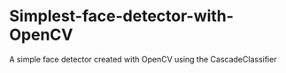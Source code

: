 # Simplest-face-detector-with-OpenCV
A simple face detector created with OpenCV using the CascadeClassifier 

